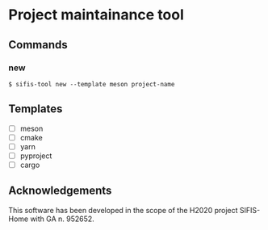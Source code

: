 # Project maintainance tool

## Commands

### new

```
$ sifis-tool new --template meson project-name
```

## Templates

- [ ] meson
- [ ] cmake
- [ ] yarn
- [ ] pyproject
- [ ] cargo

## Acknowledgements

This software has been developed in the scope of the H2020 project SIFIS-Home with GA n. 952652.
